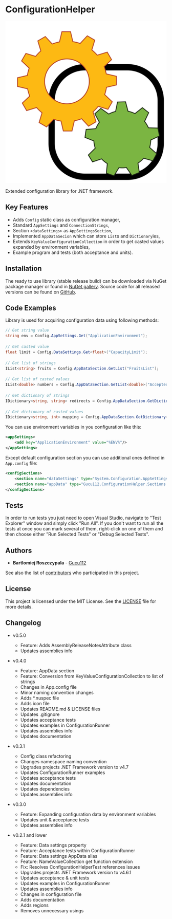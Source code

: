 # ConfigurationHelper

![ConfigurationHelper](http://github.com/gucu112/ConfigurationHelper/raw/master/ConfigurationHelperIcon.svg)

Extended configuration library for .NET framework.

## Key Features

- Adds `Config` static class as configuration manager,
- Standard `AppSettings` and `ConnectionStrings`,
- Section `<dataSettings>` as `AppSettingsSection`,
- Implemented `AppDataSecion` which can store `List`s and `Dictionary`ies,
- Extends `KeyValueConfigurationCollection` in order to get casted values expanded by environment variables,
- Example program and tests (both acceptance and units).

## Installation

The ready to use library (stable release build) can be downloaded via NuGet package manager or found in [NuGet gallery](https://www.nuget.org/packages/ConfigurationHelper). Source code for all released versions can be found on [GitHub](https://github.com/gucu112/ConfigurationHelper/releases).

## Code Examples

Library is used for acquiring configuration data using following methods:
```csharp
// Get string value
string env = Config.AppSettings.Get("ApplicationEnvironment");

// Get casted value
float limit = Config.DataSettings.Get<float>("CapacityLimit");

// Get list of strings
IList<string> fruits = Config.AppDataSection.GetList("FruitsList");

// Get list of casted values
IList<double> numbers = Config.AppDataSection.GetList<double>("AcceptedNumbers");

// Get dictionary of strings
IDictionary<string, string> redirects = Config.AppDataSection.GetDictionary("RedirectionTable");

// Get dictionary of casted values
IDictionary<string, int> mapping = Config.AppDataSection.GetDictionary<int>("WordToNumberMapping");

```

You can use environment variables in you configuration like this:
```xml
<appSettings>
    <add key="ApplicationEnvironment" value="%ENV%"/>
</appSettings>
```

Except default configuration section you can use additional ones defined in `App.config` file:
```xml
<configSections>
    <section name="dataSettings" type="System.Configuration.AppSettingsSection"/>
    <section name="appData" type="Gucu112.ConfigurationHelper.Sections.AppData.AppDataSection, ConfigurationHelper"/>
</configSections>
```

## Tests

In order to run tests you just need to open Visual Studio, navigate to "Test Explorer" window and simply click "Run All". If you don't want to run all the tests at once you can mark several of them, right-click on one of them and then choose either "Run Selected Tests" or "Debug Selected Tests".

## Authors

- **Bartlomiej Roszczypala** - [Gucu112](https://github.com/Gucu112)

See also the list of [contributors](https://github.com/Gucu112/ConfigurationHelper/contributors) who participated in this project.

## License

This project is licensed under the MIT License. See the [LICENSE](LICENSE) file for more details.

## Changelog

- v0.5.0
  - Feature: Adds AssemblyReleaseNotesAttribute class
  - Updates assemblies info

- v0.4.0
  - Feature: AppData section
  - Feature: Conversion from KeyValueConfigurationCollection to list of strings
  - Changes in App.config file
  - Minor naming convention changes
  - Adds *.nuspec file
  - Adds icon file
  - Updates README.md & LICENSE files
  - Updates .gitignore
  - Updates acceptance tests
  - Updates examples in ConfigurationRunner
  - Updates assemblies info
  - Updates documentation

- v0.3.1
  - Config class refactoring
  - Changes namespace naming convention
  - Upgrades projects .NET Framework version to v4.7
  - Updates ConfigurationRunner examples
  - Updates acceptance tests
  - Updates documentation
  - Updates dependencies
  - Updates assemblies info

- v0.3.0
  - Feature: Expanding configuration data by environment variables 
  - Updates unit & acceptance tests 
  - Updates assemblies info

- v0.2.1 and lower
  - Feature: Data settings property
  - Feature: Acceptance tests within ConfigurationRunner
  - Feature: Data settings AppData alias
  - Feature: NameValueCollection get function extension
  - Fix: Resolves ConfigurationHelperTest references issues
  - Upgrades projects .NET Framework version to v4.6.1
  - Updates acceptance & unit tests
  - Updates examples in ConfigurationRunner
  - Updates assemblies info
  - Changes in configuration file
  - Adds documentation
  - Adds regions
  - Removes unnecessary usings
